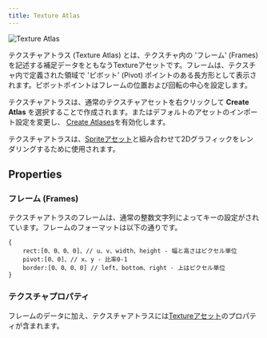 ```yaml
---
title: Texture Atlas
---
```


![Texture Atlas](/img/user-manual/assets/texture-atlas/texture-atlas.jpg)

テクスチャアトラス (Texture Atlas) とは、テクスチャ内の 'フレーム' (Frames) を記述する補足データをともなうTextureアセットです。フレームは、テクスチャ内で定義された領域で 'ピボット' (Pivot) ポイントのある長方形として表示されます。ピボットポイントはフレームの位置および回転の中心を設定します。

テクスチャアトラスは、通常のテクスチャアセットを右クリックして **Create Atlas** を選択することで作成されます。またはデフォルトのアセットのインポート設定を変更し、 [Create Atlases][3]を有効化します。

テクスチャアトラスは、[Spriteアセット][4]と組み合わせて2Dグラフィックをレンダリングするために使用されます。

## Properties

### フレーム (Frames)

テクスチャアトラスのフレームは、通常の整数文字列によってキーの設定がされています。フレームのフォーマットは以下の通りです。

```
{
    rect:[0、0、0、0]、// u、v、width、height - 幅と高さはピクセル単位
    pivot:[0、0]、// x、y - 比率0-1
    border:[0、0、0、0] // left、bottom、right - 上はピクセル単位
}
```

### テクスチャプロパティ

フレームのデータに加え、テクスチャアトラスには[Textureアセット][2]のプロパティが含まれます。

[2]: /user-manual/assets/types/texture
[3]: /user-manual/scenes/settings#create-atlases
[4]: /user-manual/assets/types/sprite
